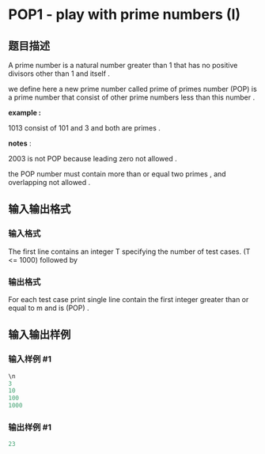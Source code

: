 # POP1 - play with prime numbers (I)

## 题目描述

A prime number is a natural number greater than 1 that has no positive divisors other than 1 and itself .

we define here a new prime number called prime of primes number (POP) is a prime number that consist of other prime numbers less than this number .

**example :**

1013 consist of 101 and 3 and both are primes .

**notes** :

2003 is not POP because leading zero not allowed .

the POP number must contain more than or equal two primes , and overlapping not allowed .

## 输入输出格式

### 输入格式

The first line contains an integer T specifying the number of test cases. (T <= 1000) followed by

### 输出格式

For each test case print single line contain the first integer greater than or equal to m and is (POP) .

## 输入输出样例

### 输入样例 #1

```cpp
\n
3
10
100
1000
```


### 输出样例 #1

```cpp
23
```


